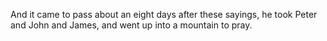 And it came to pass about an eight days after these sayings, he took Peter and John and James, and went up into a mountain to pray.
